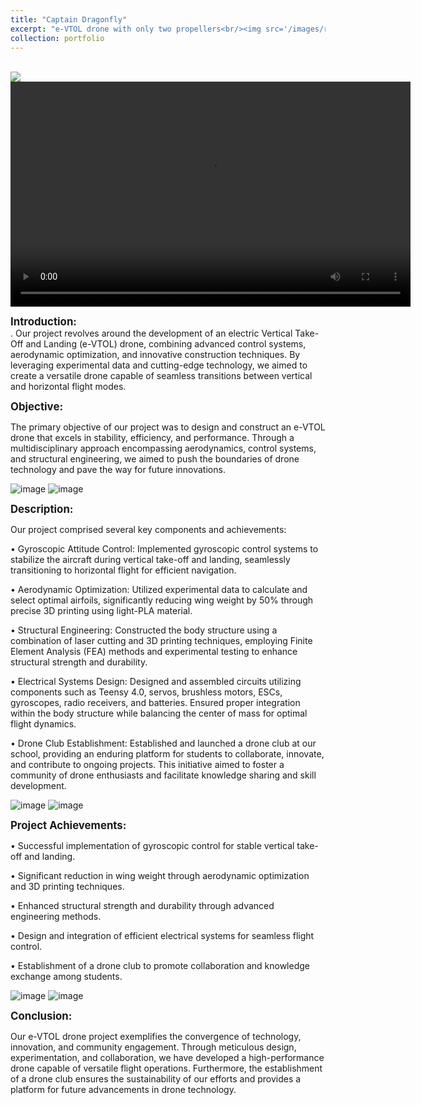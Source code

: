 ```yaml
---
title: "Captain Dragonfly"
excerpt: "e-VTOL drone with only two propellers<br/><img src='/images/render_5_18.png'>"
collection: portfolio
---
```


<br/><img src='/images/render_5_18.png'>
<video width="640" height="360" controls>
  <source src="https://NickYu321.github.io/files/VTOL_vedio.mp4" type="video/mp4">
  Your browser does not support the video tag.
</video>


**<span style="font-size:larger;">Introduction:</span>**     
.
    Our project revolves around the development of an electric Vertical Take-Off and Landing (e-VTOL) drone, combining advanced control systems, aerodynamic optimization, and innovative construction techniques. By leveraging experimental data and cutting-edge technology, we aimed to create a versatile drone capable of seamless transitions between vertical and horizontal flight modes.

**<span style="font-size:larger;">Objective:</span>**

  The primary objective of our project was to design and construct an e-VTOL drone that excels in stability, efficiency, and performance. Through a multidisciplinary approach encompassing aerodynamics, control systems, and structural engineering, we aimed to push the boundaries of drone technology and pave the way for future innovations.

![image](https://github.com/NickYu321/NickYu321.github.io/assets/146458921/ff46616f-265e-4be8-9b24-27428128bc47)
![image](https://github.com/NickYu321/NickYu321.github.io/assets/146458921/af72f745-42b0-43e6-96af-d822ab7f4391)

**<span style="font-size:larger;">Description:</span>**

Our project comprised several key components and achievements:

• Gyroscopic Attitude Control: Implemented gyroscopic control systems to stabilize the aircraft during vertical take-off and landing, seamlessly transitioning to horizontal flight for efficient navigation.

• Aerodynamic Optimization: Utilized experimental data to calculate and select optimal airfoils, significantly reducing wing weight by 50% through precise 3D printing using light-PLA material.

• Structural Engineering: Constructed the body structure using a combination of laser cutting and 3D printing techniques, employing Finite Element Analysis (FEA) methods and experimental testing to enhance structural strength and durability.

• Electrical Systems Design: Designed and assembled circuits utilizing components such as Teensy 4.0, servos, brushless motors, ESCs, gyroscopes, radio receivers, and batteries. Ensured proper integration within the body structure while balancing the center of mass for optimal flight dynamics.

• Drone Club Establishment: Established and launched a drone club at our school, providing an enduring platform for students to collaborate, innovate, and contribute to ongoing projects. This initiative aimed to foster a community of drone enthusiasts and facilitate knowledge sharing and skill development.

![image](https://github.com/NickYu321/NickYu321.github.io/assets/146458921/9a10dd0f-590b-43d3-a1a3-784050cdd9c1)
![image](https://github.com/NickYu321/NickYu321.github.io/assets/146458921/099fcc6e-c76a-4ff9-b81d-b4a025a11c32)

**<span style="font-size:larger;">Project Achievements:</span>**

• Successful implementation of gyroscopic control for stable vertical take-off and landing.

• Significant reduction in wing weight through aerodynamic optimization and 3D printing techniques.

• Enhanced structural strength and durability through advanced engineering methods.

• Design and integration of efficient electrical systems for seamless flight control.

• Establishment of a drone club to promote collaboration and knowledge exchange among students.

![image](https://github.com/NickYu321/NickYu321.github.io/assets/146458921/9a4c3181-1b58-477d-9420-3340fec8b24f)
![image](https://github.com/NickYu321/NickYu321.github.io/assets/146458921/ba31a9d8-affb-4dca-bd64-27d12dae42ca)

**<span style="font-size:larger;">Conclusion:</span>**

  Our e-VTOL drone project exemplifies the convergence of technology, innovation, and community engagement. Through meticulous design, experimentation, and collaboration, we have developed a high-performance drone capable of versatile flight operations. Furthermore, the establishment of a drone club ensures the sustainability of our efforts and provides a platform for future advancements in drone technology.
